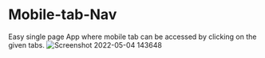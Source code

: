 # Mobile-tab-Nav
Easy single page App where mobile tab can be accessed by clicking on the given tabs. 
![Screenshot 2022-05-04 143648](https://user-images.githubusercontent.com/94161006/166682594-72743110-4243-4507-9ad0-031117aba377.jpg)
